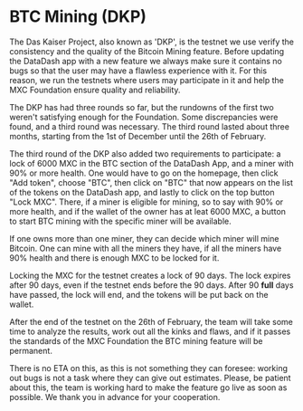 # BTC Mining (DKP)

The Das Kaiser Project, also known as 'DKP', is the testnet we use verify the consistency and the quality of the Bitcoin Mining feature. Before updating the DataDash app with a new feature we always make sure it contains no bugs so that the user may have a flawless experience with it. For this reason, we run the testnets where users may participate in it and help the MXC Foundation ensure quality and reliability.

The DKP has had three rounds so far, but the rundowns of the first two weren't satisfying enough for the Foundation. Some discrepancies were found, and a third round was necessary. The third round lasted about three months, starting from the 1st of December until the 26th of February.

The third round of the DKP also added two requirements to participate: a lock of 6000 MXC in the BTC section of the DataDash App, and a miner with 90% or more health. One would have to go on the homepage, then click "Add token", choose "BTC", then click on "BTC" that now appears on the list of the tokens on the DataDash app, and lastly to click on the top button "Lock MXC". There, if a miner is eligible for mining, so to say with 90% or more health, and if the wallet of the owner has at leat 6000 MXC, a button to start BTC mining with the specific miner will be available.&#x20;

If one owns more than one miner, they can decide which miner will mine Bitcoin. One can mine with all the miners they have, if all the miners have 90% health and there is enough MXC to be locked for it.

Locking the MXC for the testnet creates a lock of 90 days. The lock expires after 90 days, even if the testnet ends before the 90 days. After 90 **full** days have passed, the lock will end, and the tokens will be put back on the wallet.

After the end of the testnet on the 26th of February, the team will take some time to analyze the results, work out all the kinks and flaws, and if it passes the standards of the MXC Foundation the BTC mining feature will be permanent.

There is no ETA on this, as this is not something they can foresee: working out bugs is not a task where they can give out estimates. Please, be patient about this, the team is working hard to make the feature go live as soon as possible. We thank you in advance for your cooperation.
